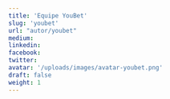 ```yaml
---
title: 'Equipe YouBet'
slug: 'youbet'
url: "autor/youbet"
medium:
linkedin:
facebook:
twitter:
avatar: '/uploads/images/avatar-youbet.png'
draft: false
weight: 1
---
```



